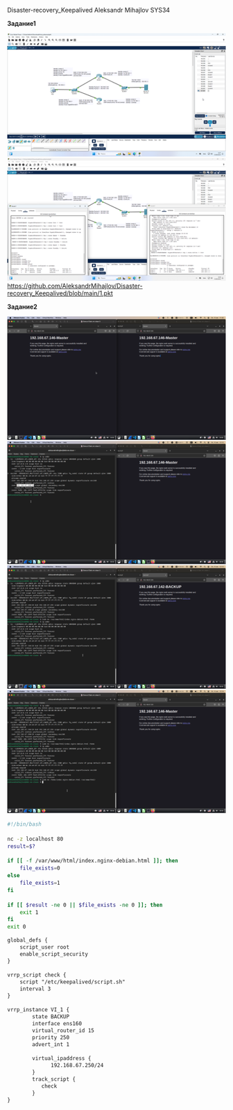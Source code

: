 Disaster-recovery_Keepalived Aleksandr Mihajlov SYS34  
  
**Задание1**  
  
![alt text](https://github.com/AleksandrMihajlov/Disaster-recovery_Keepalived/blob/main/1.png)  
![alt text](https://github.com/AleksandrMihajlov/Disaster-recovery_Keepalived/blob/main/1.1.png)  
<https://github.com/AleksandrMihajlov/Disaster-recovery_Keepalived/blob/main/1.pkt>  
  
**Задание2**  
  
![alt text](https://github.com/AleksandrMihajlov/Disaster-recovery_Keepalived/blob/main/2.png)  
![alt text](https://github.com/AleksandrMihajlov/Disaster-recovery_Keepalived/blob/main/2.1.png)  
![alt text](https://github.com/AleksandrMihajlov/Disaster-recovery_Keepalived/blob/main/2.2.png)  
![alt text](https://github.com/AleksandrMihajlov/Disaster-recovery_Keepalived/blob/main/2.3.png)  
  
```bash
#!/bin/bash

nc -z localhost 80
result=$?

if [[ -f /var/www/html/index.nginx-debian.html ]]; then
    file_exists=0
else
    file_exists=1
fi

if [[ $result -ne 0 || $file_exists -ne 0 ]]; then
    exit 1
fi
exit 0

```  
  
```
global_defs {
    script_user root
    enable_script_security
}

vrrp_script check {
    script "/etc/keepalived/script.sh"
    interval 3
}

vrrp_instance VI_1 {
        state BACKUP
        interface ens160
        virtual_router_id 15
        priority 250
        advert_int 1

        virtual_ipaddress {
              192.168.67.250/24
        }
        track_script {
           check
        }
}
```